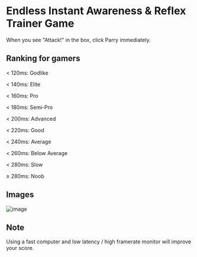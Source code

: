 # Endless Instant Awareness & Reflex Trainer Game
When you see "Attack!" in the box, click Parry immediately.

## Ranking for gamers
< 120ms: Godlike

< 140ms: Elite

< 160ms: Pro

< 180ms: Semi-Pro

< 200ms: Advanced

< 220ms: Good

< 240ms: Average

< 260ms: Below Average

< 280ms: Slow

≥ 280ms: Noob

## Images
![image](https://github.com/user-attachments/assets/868d2475-7676-41e1-ab47-adc4ca5a1f2c)

## Note
Using a fast computer and low latency / high framerate monitor will improve your score.
